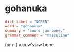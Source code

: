 # gohanuka

``` toml
dict_label = "NCPED"
word = "gohanuka"
summary = "cow’s jaw bone."
grammar_comment = "masculine"
```

(or n.) a cow’s jaw bone.

